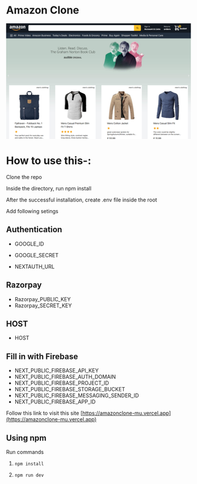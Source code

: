 # Amazon Clone


![This is an image](https://github.com/demonking15543/amazon-clone/blob/main/preview-image.png)


# How to use this-:


<p>Clone the repo</p>
<p>Inside the directory, run npm install</p>
<p>After the  successful installation, create .env file inside the root </p>
<p>Add following setings </p>

## Authentication

* GOOGLE_ID
* GOOGLE_SECRET

* NEXTAUTH_URL

## Razorpay
* Razorpay_PUBLIC_KEY
* Razorpay_SECRET_KEY
## HOST
* HOST

##  Fill in with Firebase 
* NEXT_PUBLIC_FIREBASE_API_KEY
* NEXT_PUBLIC_FIREBASE_AUTH_DOMAIN
* NEXT_PUBLIC_FIREBASE_PROJECT_ID
* NEXT_PUBLIC_FIREBASE_STORAGE_BUCKET
* NEXT_PUBLIC_FIREBASE_MESSAGING_SENDER_ID
* NEXT_PUBLIC_FIREBASE_APP_ID










Follow this link to visit this site [https://amazonclone-mu.vercel.app](https://amazonclone-mu.vercel.app)

## Using npm

Run commands

1) ```npm install```


2) ```npm run dev```


